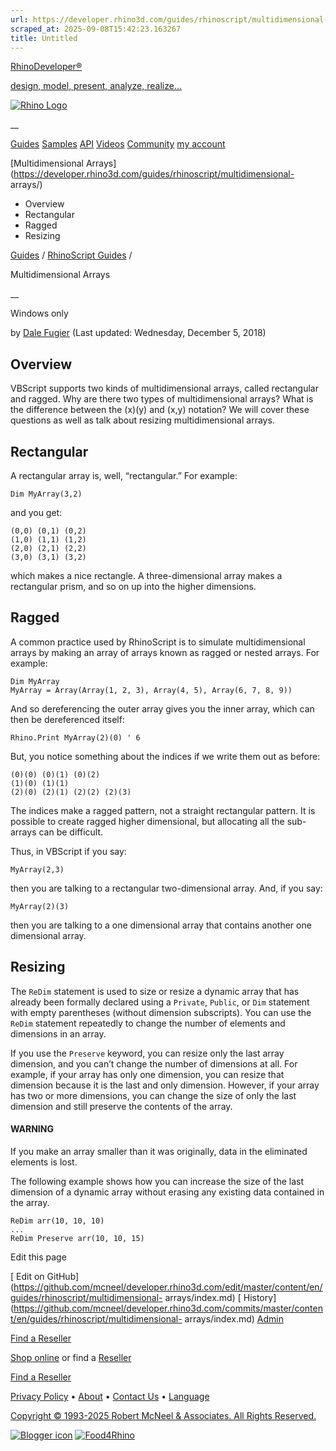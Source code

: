 ```yaml
---
url: https://developer.rhino3d.com/guides/rhinoscript/multidimensional-arrays/
scraped_at: 2025-09-08T15:42:23.163267
title: Untitled
---
```


[RhinoDeveloper®](/)

[design, model, present, analyze, realize...](/)

[![Rhino Logo](https://developer.rhino3d.com/images/rhinodevlogo.png)](/)

__

[Guides](https://developer.rhino3d.com/guides)
[Samples](https://developer.rhino3d.com/samples)
[API](https://developer.rhino3d.com/api)
[Videos](https://developer.rhino3d.com/videos)
[Community](https://discourse.mcneel.com/c/rhino-developer) [my account
](https://www.rhino3d.com/my-account/ "Manage your account, licenses, and
teams")

[Multidimensional
Arrays](https://developer.rhino3d.com/guides/rhinoscript/multidimensional-
arrays/)

  * Overview
  * Rectangular
  * Ragged
  * Resizing

[Guides](https://developer.rhino3d.com/en/guides/) / [RhinoScript
Guides](https://developer.rhino3d.com/en/guides/rhinoscript/) /

Multidimensional Arrays

__

Windows only

by [Dale Fugier](https://discourse.mcneel.com/u/dale/) (Last updated:
Wednesday, December 5, 2018)

## Overview

VBScript supports two kinds of multidimensional arrays, called rectangular and
ragged. Why are there two types of multidimensional arrays? What is the
difference between the (x)(y) and (x,y) notation? We will cover these
questions as well as talk about resizing multidimensional arrays.

## Rectangular

A rectangular array is, well, “rectangular.” For example:

    
    
    Dim MyArray(3,2)
    

and you get:

    
    
    (0,0) (0,1) (0,2)
    (1,0) (1,1) (1,2)
    (2,0) (2,1) (2,2)
    (3,0) (3,1) (3,2)
    

which makes a nice rectangle. A three-dimensional array makes a rectangular
prism, and so on up into the higher dimensions.

## Ragged

A common practice used by RhinoScript is to simulate multidimensional arrays
by making an array of arrays known as ragged or nested arrays. For example:

    
    
    Dim MyArray
    MyArray = Array(Array(1, 2, 3), Array(4, 5), Array(6, 7, 8, 9))
    

And so dereferencing the outer array gives you the inner array, which can then
be dereferenced itself:

    
    
    Rhino.Print MyArray(2)(0) ' 6
    

But, you notice something about the indices if we write them out as before:

    
    
    (0)(0) (0)(1) (0)(2)
    (1)(0) (1)(1)
    (2)(0) (2)(1) (2)(2) (2)(3)
    

The indices make a ragged pattern, not a straight rectangular pattern. It is
possible to create ragged higher dimensional, but allocating all the sub-
arrays can be difficult.

Thus, in VBScript if you say:

    
    
    MyArray(2,3)
    

then you are talking to a rectangular two-dimensional array. And, if you say:

    
    
    MyArray(2)(3)
    

then you are talking to a one dimensional array that contains another one
dimensional array.

## Resizing

The `ReDim` statement is used to size or resize a dynamic array that has
already been formally declared using a `Private`, `Public`, or `Dim` statement
with empty parentheses (without dimension subscripts). You can use the `ReDim`
statement repeatedly to change the number of elements and dimensions in an
array.

If you use the `Preserve` keyword, you can resize only the last array
dimension, and you can’t change the number of dimensions at all. For example,
if your array has only one dimension, you can resize that dimension because it
is the last and only dimension. However, if your array has two or more
dimensions, you can change the size of only the last dimension and still
preserve the contents of the array.

#### WARNING

If you make an array smaller than it was originally, data in the eliminated
elements is lost.

The following example shows how you can increase the size of the last
dimension of a dynamic array without erasing any existing data contained in
the array.

    
    
    ReDim arr(10, 10, 10)
    ...
    ReDim Preserve arr(10, 10, 15)
    

Edit this page

[ Edit on
GitHub](https://github.com/mcneel/developer.rhino3d.com/edit/master/content/en/guides/rhinoscript/multidimensional-
arrays/index.md) [
History](https://github.com/mcneel/developer.rhino3d.com/commits/master/content/en/guides/rhinoscript/multidimensional-
arrays/index.md) [ Admin](https://developer.rhino3d.com/admin)

[Find a Reseller](https://www.rhino3d.com/sales)

[Shop online](https://www.rhino3d.com/store) or find a
[Reseller](https://www.rhino3d.com/sales)

[Find a Reseller](https://www.rhino3d.com/sales)

[Privacy Policy](https://www.rhino3d.com/privacy) •
[About](https://www.rhino3d.com/mcneel/about) • [Contact
Us](https://www.rhino3d.com/mcneel/contact) • [
Language](https://www.rhino3d.com/language "Change to a different region or
language")

[Copyright © 1993-2025 Robert McNeel & Associates. All Rights
Reserved.](https://www.rhino3d.com/mcneel/about)

[](https://www.facebook.com/McNeelRhinoceros/)
[](https://twitter.com/bobmcneel) [](https://www.linkedin.com/groups/75313/)
[](https://www.youtube.com/user/RhinoGuide/videos) [](https://vimeo.com/rhino)
[![Blogger
icon](https://developer.rhino3d.com/images/blogger.svg)](http://blog.rhino3d.com/)
[![Food4Rhino](https://developer.rhino3d.com/images/f4r_icon_01.svg)](https://www.food4rhino.com)

